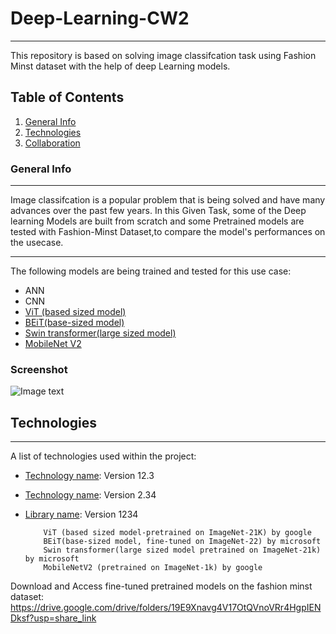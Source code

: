 # Deep-Learning-CW2

***
This repository is based on solving image classifcation task using Fashion Minst dataset with the help of deep Learning models.

## Table of Contents
1. [General Info](#general-info)
2. [Technologies](#technologies)
3. [Collaboration](#collaboration)

### General Info
***
Image classifcation is a popular problem that is being solved and have many advances over the past few years. In this Given Task, some of the Deep learning Models are built from scratch and some Pretrained models are tested with Fashion-Minst Dataset,to compare the model's performances on the usecase.
***
The following models are being trained and tested for this use case:
* ANN
* CNN
* [ViT (based sized model)](https://huggingface.co/google/vit-base-patch16-224-in21k)
* [BEiT(base-sized model)](https://huggingface.co/microsoft/beit-base-patch16-224-pt22k-ft22k)
* [Swin transformer(large sized model)](https://huggingface.co/microsoft/swin-base-patch4-window12-384-in22k)
* [MobileNet V2](https://huggingface.co/google/mobilenet_v2_1.0_224)


### Screenshot
![Image text](https://www.united-internet.de/fileadmin/user_upload/Brands/Downloads/Logo_IONOS_by.jpg)
## Technologies
***
A list of technologies used within the project:
* [Technology name](https://example.com): Version 12.3 
* [Technology name](https://example.com): Version 2.34
* [Library name](https://example.com): Version 1234



          ViT (based sized model-pretrained on ImageNet-21K) by google
          BEiT(base-sized model, fine-tuned on ImageNet-22) by microsoft
          Swin transformer(large sized model pretrained on ImageNet-21k) by microsoft
          MobileNetV2 (pretrained on ImageNet-1k) by google




Download and Access fine-tuned pretrained models on the fashion minst dataset:
https://drive.google.com/drive/folders/19E9Xnavg4V17OtQVnoVRr4HgpIENDksf?usp=share_link
